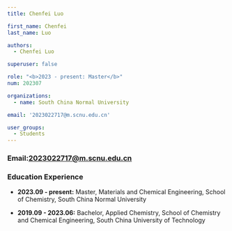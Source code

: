 ```yaml
---
title: Chenfei Luo

first_name: Chenfei
last_name: Luo

authors:
  - Chenfei Luo

superuser: false

role: "<b>2023 - present: Master</b>"
num: 202307

organizations:
  - name: South China Normal University

email: '2023022717@m.scnu.edu.cn'

user_groups:
  - Students
---
```

### Email:<2023022717@m.scnu.edu.cn>

### Education Experience

- **2023.09 - present:** Master, Materials and Chemical Engineering, School of Chemistry, South China Normal University

- **2019.09 - 2023.06:** Bachelor, Applied Chemistry, School of Chemistry and Chemical Engineering, South China University of Technology
